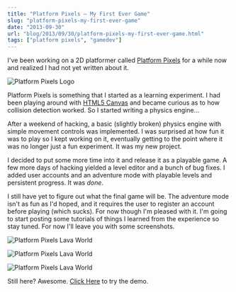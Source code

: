 ```yaml
---
title: "Platform Pixels – My First Ever Game"
slug: "platform-pixels-my-first-ever-game"
date: "2013-09-30"
url: "blog/2013/09/30/platform-pixels-my-first-ever-game.html"
tags: ["platform pixels", "gamedev"]
---
```


I've been working on a 2D platformer called [Platform Pixels](https://platformpixels.com) for a while now and realized I had not yet written about it. 

![Platform Pixels Logo](https://s3.amazonaws.com/platformpixels/images/logos/logoSkinnyRed.png)

Platform Pixels is something that I started as a learning experiment. I had been playing around with [HTML5 Canvas](https://www.w3schools.com/html/html5_canvas.asp) and became curious as to how collision detection worked. So I started writing a physics engine...

After a weekend of hacking, a basic (slightly broken) physics engine with  simple movement controls was implemented. I was surprised at how fun it was to play so I kept working on it, eventually getting to the point where it was no longer just a fun experiment. It was my new project.

I decided to put some more time into it and release it as a playable game. A few more days of hacking yielded a level editor and a bunch of bug fixes. I added user accounts and an adventure mode with playable levels and persistent progress. It was *done*.

I still have yet to figure out what the final game will be. The adventure mode isn't as fun as I'd hoped, and it requires the user to register an account before playing (which sucks). For now though I'm pleased with it. I'm going to start posting some tutorials of things I learned from the experience so stay tuned. For now I'll leave you with some screenshots.

![Platform Pixels Lava World](https://s3.amazonaws.com/platformpixels/images/screens/screen1.png)

![Platform Pixels Lava World](https://s3.amazonaws.com/platformpixels/images/screens/screen5.png)

![Platform Pixels Lava World](https://s3.amazonaws.com/platformpixels/images/screens/screen4.png)

Still here? Awesome. [Click Here](https://platformpixels.com) to try the demo.





